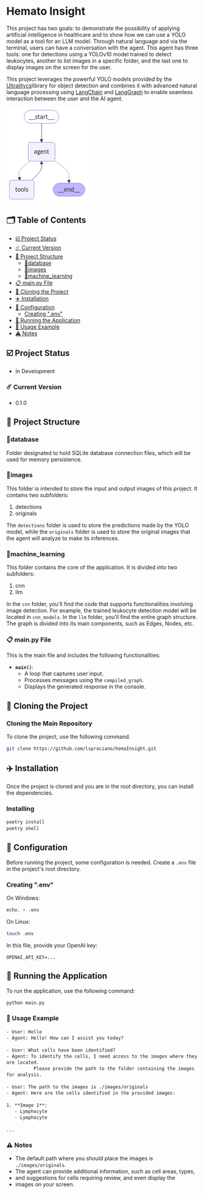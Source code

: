 # Hemato Insight

This project has two goals: to demonstrate the possibility of applying
artificial intelligence in healthcare and to show how we can use a YOLO
model as a tool for an LLM model. Through natural language and via the
terminal, users can have a conversation with the agent. This agent has
three tools: one for detections using a YOLOv10 model trained to detect
leukocytes, another to list images in a specific folder, and the last
one to display images on the screen for the user.

This project leverages the powerful YOLO models provided by the 
[Ultralitycs](https://docs.ultralytics.com/pt/models/yolov10/)library 
for object detection and combines it with advanced natural language 
processing using [LangChain](https://www.langchain.com/) and 
[LangGraph](https://www.langchain.com/langgraph) to enable seamless interaction
between the user and the AI agent.

![compiled_graph.png](compiled_graph.png)

## 🗂️ Table of Contents

- [☑️ Project Status](#-project-status)
- [☄️ Current Version](#-current-version)
- [📁️ Project Structure](#-project-structure)
    - [📂database](#database)
    - [📂images](#images)
    - [📂machine_learning](#machine_learning)
- [📋 main.py File](#-mainpy-file)
- [🌠 Cloning the Project](#-cloning-the-project)
- [✈️ Installation](#-installation)
- [🔧 Configuration](#-configuration)
    - [Creating ".env"](#creating-env)
- [🚀 Running the Application](#-running-the-application)
- [🔭 Usage Example](#-usage-example)
- [⚠️ Notes](#-notes)

## ☑️ Project Status

- In Development

### ☄️ Current Version

- 0.1.0

## 📁️ Project Structure

### 📂database

Folder designated to hold SQLite database connection files, which will
be used for memory persistence.

### 📂images

This folder is intended to store the input and output images of this
project. It contains two subfolders:

1. detections
2. originals

The `detections` folder is used to store the predictions made by the
YOLO model, while the `originals` folder is used to store the original
images that the agent will analyze to make its inferences.

### 📂machine_learning

This folder contains the core of the application. It is divided into
two subfolders:

1. cnn
2. llm

In the `cnn` folder, you'll find the code that supports functionalities
involving image detection. For example, the trained leukocyte
detection model will be located in `cnn_models`. In the `llm`
folder, you'll find the entire graph structure. The graph is divided
into its main components, such as Edges, Nodes, etc.

### 📋 main.py File

This is the main file and includes the following functionalities:

- **`main()`**:
    - A loop that captures user input.
    - Processes messages using the `compiled_graph`.
    - Displays the generated response in the console.

## 🌠 Cloning the Project

### Cloning the Main Repository

To clone the project, use the following command.

```bash
git clone https://github.com/lspraciano/hemaInsight.git
```

## ✈️ Installation

Once the project is cloned and you are in the root directory,
you can install the dependencies.

### Installing

```bash
poetry install
poetry shell
```

## 🔧 Configuration

Before running the project, some configuration is needed. Create a
`.env` file in the project's root directory.

### Creating ".env"

On Windows:

```bash
echo. > .env
```

On Linux:

```bash
touch .env
```

In this file, provide your OpenAI key:

```
OPENAI_API_KEY=...
```

## 🚀 Running the Application

To run the application, use the following command:

```bash
python main.py
```

### 🔭 Usage Example

```
- User: Hello
- Agent: Hello! How can I assist you today?

- User: What cells have been identified?
- Agent: To identify the cells, I need access to the images where they are located.
          Please provide the path to the folder containing the images for analysis.

- User: The path to the images is ./images/originals
- Agent: Here are the cells identified in the provided images:

1. **Image 1**:
   - Lymphocyte
   - Lymphocyte

...

```

### ⚠️ Notes

- The default path where you should place the images is `./images/originals`.
- The agent can provide additional information, such as cell areas, types,
- and suggestions for cells requiring review, and even display the
- images on your screen.

